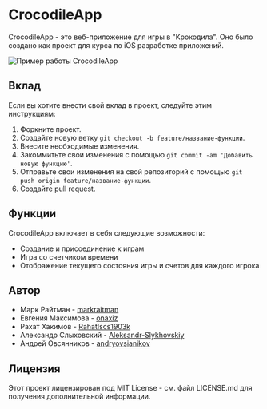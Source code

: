 # CrocodileApp

CrocodileApp - это веб-приложение для игры в "Крокодила". Оно было создано как проект для курса по iOS разработке приложений.

![Пример работы CrocodileApp](https://github.com/RahatIscs1903k/CrocodileApp/blob/develop/Simulator%20Screen%20Recording%20-%20iPhone%2011%20-%202023-04-23%20at%2014.32.47.gif)


## Вклад

Если вы хотите внести свой вклад в проект, следуйте этим инструкциям:

1. Форкните проект.
2. Создайте новую ветку `git checkout -b feature/название-функции`.
3. Внесите необходимые изменения.
4. Закоммитьте свои изменения с помощью `git commit -am 'Добавить новую функцию'`.
5. Отправьте свои изменения на свой репозиторий с помощью `git push origin feature/название-функции`.
6. Создайте pull request.

## Функции

CrocodileApp включает в себя следующие возможности:

* Создание и присоединение к играм
* Игра со счетчиком времени
* Отображение текущего состояния игры и счетов для каждого игрока

## Автор

* Марк Райтман - [markraitman](https://github.com/markraitman)
* Евгения Максимова - [onaxiz](https://github.com/onaxiz)
* Рахат Хакимов - [RahatIscs1903k](https://github.com/RahatIscs1903k)
* Александр Слыховский - [Aleksandr-Slykhovskiy](https://github.com/Aleksandr-Slykhovskiy)
* Андрей Овсянников - [andryovsianikov](https://github.com/andryovsianikov)

## Лицензия

Этот проект лицензирован под MIT License - см. файл LICENSE.md для получения дополнительной информации.
